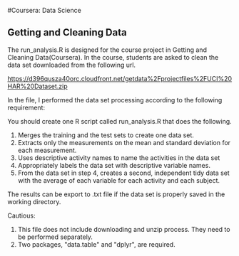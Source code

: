 #Coursera: Data Science
## Getting and Cleaning Data

The run_analysis.R is designed for the course project in Getting and Cleaning Data(Coursera). In the course, students are asked to clean the data set downloaded from the following url. 

https://d396qusza40orc.cloudfront.net/getdata%2Fprojectfiles%2FUCI%20HAR%20Dataset.zip 

In the file, I performed the data set processing according to the following requirement:

You should create one R script called run_analysis.R that does the following. 
1. Merges the training and the test sets to create one data set.
2. Extracts only the measurements on the mean and standard deviation for each measurement. 
3. Uses descriptive activity names to name the activities in the data set
4. Appropriately labels the data set with descriptive variable names. 
5. From the data set in step 4, creates a second, independent tidy data set with the average of each variable for each activity and each subject.

The results can be export to .txt file if the data set is properly saved in the working directory. 

Cautious: 
1. This file does not include downloading and unzip process. They need to be performed separately. 
2. Two packages, "data.table" and "dplyr", are required.  
